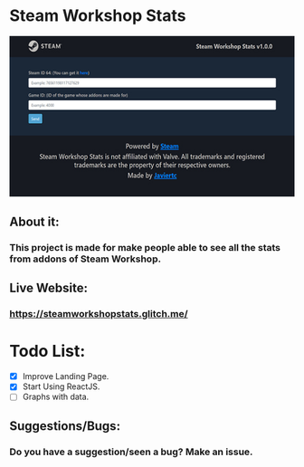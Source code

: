 # **Steam Workshop Stats**
![Steam Workshop Stats](https://raw.githubusercontent.com/thejaviertc/portfolio-javiertc/master/src/img/projects/steamstats.jpg)

## **About it:**
### **This project is made for make people able to see all the stats from addons of Steam Workshop.**

## **Live Website:**
### **https://steamworkshopstats.glitch.me/**

# **Todo List:**
- [x] Improve Landing Page.
- [x] Start Using ReactJS.
- [ ] Graphs with data.

## **Suggestions/Bugs:**
### **Do you have a suggestion/seen a bug? Make an issue.**
